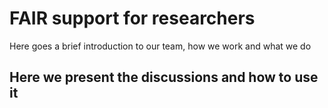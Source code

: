 # FAIR support for researchers
Here goes a brief introduction to our team, how we work and what we do
## Here we present the discussions and how to use it